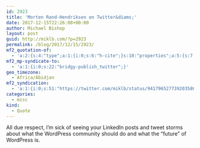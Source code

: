 ```yaml
---
id: 2923
title: 'Morten Rand-Hendriksen on Twitter&diams;'
date: 2017-12-15T22:26:08+00:00
author: Michael Bishop
layout: post
guid: http://miklb.com/?p=2923
permalink: /blog/2017/12/15/2923/
mf2_quotation-of:
  - 'a:2:{s:4:"type";a:1:{i:0;s:6:"h-cite";}s:10:"properties";a:5:{s:7:"summary";a:1:{i:0;s:256:"“Whatever your politics, it&#039;s in the best interest of the #WordPress community to reach out to the developers of this site to help make it #accessible, performant, and functional because its function and functionality shines a light on WordPress.”";}s:4:"name";a:1:{i:0;s:33:"Morten Rand-Hendriksen on Twitter";}s:3:"url";a:1:{i:0;s:51:"https://twitter.com/mor10/status/941788018397945857";}s:11:"publication";a:1:{i:0;s:7:"Twitter";}s:8:"featured";a:1:{i:0;s:76:"https://pbs.twimg.com/profile_images/876835802784845824/eFDYjj4X_400x400.jpg";}}}'
mf2_mp-syndicate-to:
  - 'a:1:{i:0;s:22:"bridgy-publish_twitter";}'
geo_timezone:
  - Africa/Abidjan
mf2_syndication:
  - 'a:1:{i:0;s:51:"https://twitter.com/miklb/status/941796527739203586";}'
categories:
  - misc
kind:
  - Quote
---
```

All due respect, I’m sick of seeing your LinkedIn posts and tweet storms about what the WordPress community should do and what the “future” of WordPress is.